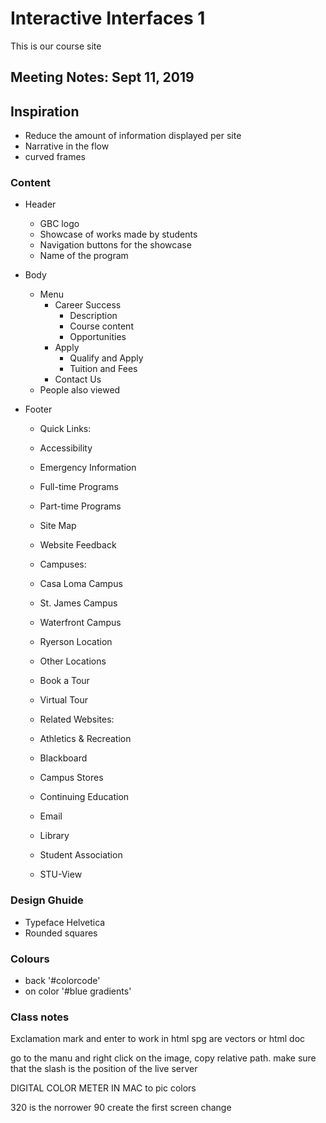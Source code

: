 # Interactive Interfaces 1
This is our course site

##  Meeting Notes: Sept 11, 2019

## Inspiration
- Reduce the amount of information displayed per site
- Narrative in the flow
- curved frames

### Content
- Header
    - GBC logo
    - Showcase of works made by students 
    - Navigation buttons for the showcase
    - Name of the program
- Body
    - Menu
        - Career Success
            - Description
            - Course content
            - Opportunities
        - Apply
            - Qualify and Apply
            - Tuition and Fees
        - Contact Us
    - People also viewed

- Footer
    - Quick Links:
    - Accessibility
    - Emergency Information
    - Full-time Programs
    - Part-time Programs
    - Site Map
    - Website Feedback
 
    - Campuses:
    - Casa Loma Campus
    - St. James Campus
    - Waterfront Campus
    - Ryerson Location
    - Other Locations
    - Book a Tour
    - Virtual Tour 
    - Related Websites:
    - Athletics & Recreation
    - Blackboard
    - Campus Stores
    - Continuing Education
    - Email
    - Library
    - Student Association
    - STU-View

### Design Ghuide
- Typeface Helvetica
- Rounded squares

### Colours
- back '#colorcode' 
- on color '#blue gradients'

### Class notes

Exclamation mark and enter to work in html
spg are vectors or html doc

go to the manu and right click on the image, copy relative path. make sure that the slash is the position of the live server

DIGITAL COLOR METER IN MAC to pic colors

320 is the norrower
90 create the first screen change